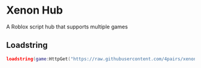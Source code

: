 # Xenon Hub

A Roblox script hub that supports multiple games

## Loadstring

```lua
loadstring(game:HttpGet("https://raw.githubusercontent.com/4pairs/xenonhub/refs/heads/main/main.lua"))()
```
